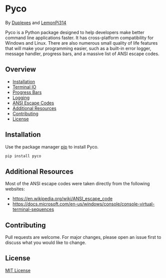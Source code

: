# Pyco
By [Duplexes](https://github.com/Duplexes) and [LemonPi314](https://github.com/LemonPi314)

Pyco is a Python package designed to help developers make better command line applications faster. It has cross-platform compatibility for Windows and Linux. There are also numerous small quality of life features that will make your programming easier, such as a built-in error logger, message handler, progress bars, and a massive list of ANSI escape codes.

## Overview
- [Installation](#installation)
- [Terminal IO](terminal-io.md)
- [Progress Bars](progress-bars.md)
- [Logging](logging.md)
- [ANSI Escape Codes](ansi.md)
- [Additional Resources](#additional-resources)
- [Contributing](#contributing)
- [License](#license)

## Installation
Use the package manager [pip](https://pip.pypa.io/en/stable/) to install Pyco. 
```bash
pip install pyco
```

## Additional Resources
Most of the ANSI escape codes were taken directly from the following websites:
- <https://en.wikipedia.org/wiki/ANSI_escape_code>
- <https://docs.microsoft.com/en-us/windows/console/console-virtual-terminal-sequences>

## Contributing
Pull requests are welcome. For major changes, please open an issue first to discuss what you would like to change.
## License
[MIT License](https://choosealicense.com/licenses/mit/)
